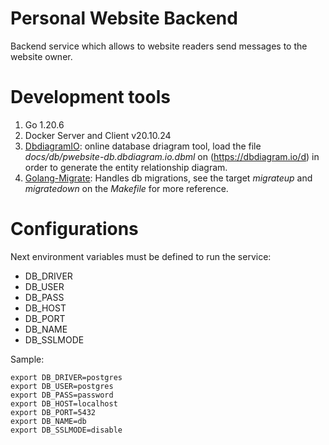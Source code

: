 # Personal Website Backend

Backend service which allows to website readers send messages to the website owner.

# Development tools

1. Go 1.20.6
1. Docker Server and Client v20.10.24
1. [DbdiagramIO](https://dbdiagram.io/d): online database driagram tool, load the file _docs/db/pwebsite-db.dbdiagram.io.dbml_ on (https://dbdiagram.io/d) in order to generate the entity relationship diagram.
1. [Golang-Migrate](https://github.com/golang-migrate/migrate): Handles db migrations, see the target _migrateup_ and _migratedown_ on the _Makefile_ for more reference.

# Configurations

Next environment variables must be defined to run the service:

- DB_DRIVER
- DB_USER
- DB_PASS
- DB_HOST
- DB_PORT
- DB_NAME
- DB_SSLMODE

Sample:

```
export DB_DRIVER=postgres
export DB_USER=postgres
export DB_PASS=password
export DB_HOST=localhost
export DB_PORT=5432
export DB_NAME=db
export DB_SSLMODE=disable
```
